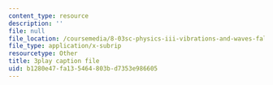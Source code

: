 ```yaml
---
content_type: resource
description: ''
file: null
file_location: /coursemedia/8-03sc-physics-iii-vibrations-and-waves-fall-2016/b1280e47fa135464803bd7353e986605_BX4QPdP7fT8.vtt
file_type: application/x-subrip
resourcetype: Other
title: 3play caption file
uid: b1280e47-fa13-5464-803b-d7353e986605
---
```


